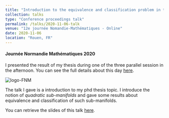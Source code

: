```yaml
---
title: "Introduction to the equivalence and classification problem in the tangent bundle of the plane"
collection: talks
type: "Conference proceedings talk"
permalink: /talks/2020-11-06-talk
venue: "12e journée Nomandie-Mathématiques - Online"
date: 2020-11-06
location: "Rouen, FR"
---
```


#### Journée Normandie Mathématiques 2020

I presented the result of my thesis during one of the three parallel session in the afternoon. You can see the full details about this day [here](http://normandie.math.cnrs.fr/Journees/Journee12/index.html). 

![logo-FNM](https://tschmoderer.github.io/files/talks/20201106_12_fnm/logo-FNM.png)

The talk I gave is a introduction to my phd thesis topic. I introduce the notion of *quadratic sub-manifolds* and gave some results about equivalence and classification of such sub-manifolds. 

You can retrieve the slides of this talk [here](https://tschmoderer.github.io/files/talks/20201106_12_fnm/presentation_061120.pdf).